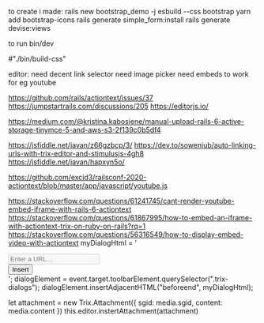to create i made:
rails new bootstrap_demo -j esbuild --css bootstrap
yarn add bootstrap-icons
rails generate simple_form:install
rails generate devise:views


to run
bin/dev


#"./bin/build-css"


editor:
need decent link selector
need image picker
need embeds to work for eg youtube

https://github.com/rails/actiontext/issues/37
https://jumpstartrails.com/discussions/205
https://editorjs.io/

https://medium.com/@kristina.kabosiene/manual-upload-rails-6-active-storage-tinymce-5-and-aws-s3-2f139c0b5df4

https://jsfiddle.net/javan/z66gzbcp/3/
https://dev.to/sowenjub/auto-linking-urls-with-trix-editor-and-stimulusjs-4gh8
https://jsfiddle.net/javan/hapxyn5o/

https://github.com/excid3/railsconf-2020-actiontext/blob/master/app/javascript/youtube.js

https://stackoverflow.com/questions/61241745/cant-render-youtube-embed-iframe-with-rails-6-actiontext
https://stackoverflow.com/questions/61867995/how-to-embed-an-iframe-with-actiontext-trix-on-ruby-on-rails?rq=1
https://stackoverflow.com/questions/56316549/how-to-display-embed-video-with-actiontext
myDialogHtml =
    '<div class="trix-dialog trix-dialog--link" data-trix-dialog="myDialog" data-trix-dialog-attribute="src">
        <div class="dialog-content">
           <div class="trix-dialog__link-fields">
            <input type="url" name="src" class="trix-input trix-input--dialog" placeholder="Enter a URL…" required="" data-trix-input="" disabled="disabled">
            <div class="trix-button-group">
              <input type="button" class="trix-button trix-button--dialog" value="Insert" data-trix-method="makeAttachment">
            </div>
          </div>
        </div>
      </div>';
  dialogElement = event.target.toolbarElement.querySelector(".trix-dialogs");
  dialogElement.insertAdjacentHTML("beforeend", myDialogHtml);




  let attachment = new Trix.Attachment({
    sgid: media.sgid,
    content: media.content
    })
  this.editor.instertAttachment(attachment)
